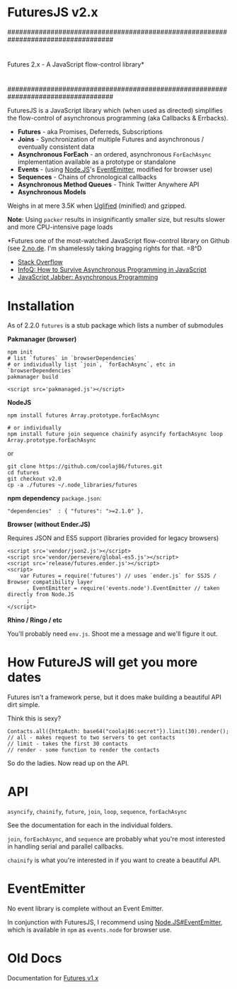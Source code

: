 FuturesJS v2.x
====

###################################################################################
#
#

Futures 2.x - A JavaScript flow-control library*


#
#
###################################################################################



FuturesJS is a JavaScript library which (when used as directed) simplifies the flow-control of asynchronous programming (aka Callbacks & Errbacks).

  * **Futures** - aka Promises, Deferreds, Subscriptions
  * **Joins** - Synchronization of multiple Futures and asynchronous / eventually consistent data
  * **Asynchronous ForEach** - an ordered, asynchronous `ForEachAsync` implementation available as a prototype or standalone
  * **Events** - (using [Node.JS](http://nodejs.org)'s [EventEmitter](http://nodejs.org/docs/v0.2.6/api.html#eventemitter-13), modified for browser use)
  * **Sequences** - Chains of chronological callbacks
  * **Asynchronous Method Queues** - Think Twitter Anywhere API
  * **Asynchronous Models**

Weighs in at mere 3.5K when [Uglified](https://github.com/mishoo/UglifyJS) (minified) and gzipped.

**Note**: Using `packer` results in insignificantly smaller size, but results slower and more CPU-intensive page loads

*Futures one of the most-watched JavaScript flow-control library on Github (see [2.no.de](http://2.no.de/#flow-control). I'm shamelessly taking bragging rights for that. =8^D

  * [Stack Overflow](http://stackoverflow.com/questions/3249646/client-side-javascript-to-support-promises-futures-etc/3251177#3251177)
  * [InfoQ: How to Survive Asynchronous Programming in JavaScript](http://www.infoq.com/articles/surviving-asynchronous-programming-in-javascript)
  * [JavaScript Jabber: Asynchronous Programming](http://javascriptjabber.com/001-jsj-asynchronous-programming/)

Installation
====

As of 2.2.0 `futures` is a stub package which lists a number of submodules

**Pakmanager (browser)**

    npm init
    # list `futures` in `browserDependencies` 
    # or individually list `join`, `forEachAsync`, etc in `browserDependencies`
    pakmanager build

    <script src='pakmanaged.js'></script>

**NodeJS**

    npm install futures Array.prototype.forEachAsync

    # or individually
    npm install future join sequence chainify asyncify forEachAsync loop Array.prototype.forEachAsync

or

    git clone https://github.com/coolaj86/futures.git
    cd futures
    git checkout v2.0
    cp -a ./futures ~/.node_libraries/futures

**npm dependency** `package.json`:

    "dependencies"  : { "futures": ">=2.1.0" },

**Browser (without Ender.JS)**

Requires JSON and ES5 support (libraries provided for legacy browsers)

    <script src='vendor/json2.js'></script>
    <script src='vendor/persevere/global-es5.js'></script>
    <script src='release/futures.ender.js'></script>
    <script>
        var Futures = require('futures') // uses `ender.js` for SSJS / Browser compatibility layer
          , EventEmitter = require('events.node').EventEmitter // taken directly from Node.JS
          ;
    </script>

**Rhino / Ringo / etc**

You'll probably need `env.js`. Shoot me a message and we'll figure it out.

How FutureJS will get you more dates
====

Futures isn't a framework perse, but it does make building a beautiful API dirt simple.

Think this is sexy?

    Contacts.all({httpAuth: base64("coolaj86:secret"}).limit(30).render();
    // all - makes request to two servers to get contacts
    // limit - takes the first 30 contacts
    // render - some function to render the contacts

So do the ladies. Now read up on the API.

API
====

`asyncify`, `chainify`, `future`, `join`, `loop`, `sequence`, `forEachAsync`

See the documentation for each in the individual folders.

`join`, `forEachAsync`, and `sequence` are probably what you're most interested in handling serial and parallel callbacks.

`chainify` is what you're interested in if you want to create a beautiful API.

EventEmitter
===

No event library is complete without an Event Emitter.

In conjunction with FuturesJS, I recommend using [Node.JS#EventEmitter](http://nodejs.org/docs/latest/api/events.html#events.EventEmitter), which is available in `npm` as `events.node` for browser use.

Old Docs
===

Documentation for [Futures v1.x](https://github.com/coolaj86/futures/tree/v1.0)
